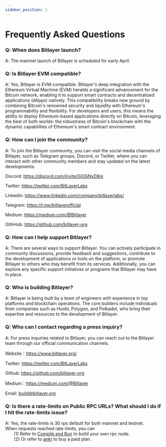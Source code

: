 ```yaml
---
sidebar_position: 1
---
```


# Frequently Asked Questions

### Q: When does Bitlayer launch?
A: The mainnet launch of Bitlayer is scheduled for early April.


### Q: Is Bitlayer EVM compatible?
A: Yes, Bitlayer is EVM-compatible. Bitlayer's deep integration with the Ethereum Virtual Machine (EVM) heralds a significant advancement for the Bitcoin network, enabling it to support smart contracts and decentralized applications (dApps) natively. This compatibility breaks new ground by combining Bitcoin's renowned security and liquidity with Ethereum's programmability and flexibility. For developers and users, this means the ability to deploy Ethereum-based applications directly on Bitcoin, leveraging the best of both worlds: the robustness of Bitcoin's blockchain with the dynamic capabilities of Ethereum's smart contract environment.


### Q: How can I join the community?
A: To join the Bitlayer community, you can visit the social media channels of Bitlayer, such as Telegram groups, Discord, or Twitter, where you can interact with other community members and stay updated on the latest developments.

Discord: https://discord.com/invite/GGSjNyD8nj

Twitter: https://twitter.com/BitLayerLabs

Linkedin: https://www.linkedin.com/company/bitlayerlabs/

Telegram: https://t.me/bitlayerofficial

Medium: https://medium.com/@Bitlayer

GithHub: https://github.com/bitlayer-org


### Q: How can I help support Bitlayer?
A: There are several ways to support Bitlayer. You can actively participate in community discussions, provide feedback and suggestions, contribute to the development of applications or tools on the platform, or promote Bitlayer to others who may benefit from its services. Additionally, you can explore any specific support initiatives or programs that Bitlayer may have in place.


### Q: Who is building Bitlayer?
A: Bitlayer is being built by a team of engineers with experience in top platforms and blockchain operations. The core builders include individuals from companies such as Huobi, Polygon, and Polkadot, who bring their expertise and resources to the development of Bitlayer.

### Q: Who can I contact regarding a press inquiry?
A: For press inquiries related to Bitlayer, you can reach out to the Bitlayer team through our official communication channels.

Website：https://www.bitlayer.org/

Twitter: https://twitter.com/BitLayerLabs

Github: https://github.com/bitlayer-org

Medium：https://medium.com/@Bitlayer

Email: build@bitlayer.org


### Q: Is there a rate-limits on Public RPC URLs? What should I do if I hit the rate-limits issue?
A: Yes, the rate-limits is 30 rps default for both mainnet and testnet.  
When requests reached rate-limits, you can  
&emsp;&emsp;(1) Refer to [Compile and Run](../../Build/GettingStarted/CompileAndRun) to build your own rpc node.  
&emsp;&emsp;(2) Or refer to [ankr](https://www.ankr.com/rpc/bitlayer/) to buy a paid plan.
